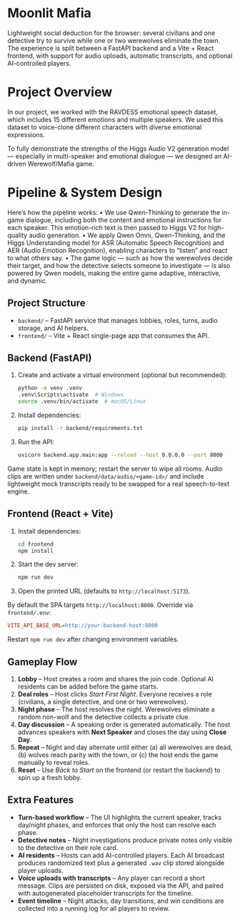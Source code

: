 # Moonlit Mafia

Lightweight social deduction for the browser: several civilians and one detective try to survive while one or two werewolves eliminate the town. The experience is split between a FastAPI backend and a Vite + React frontend, with support for audio uploads, automatic transcripts, and optional AI-controlled players.


# Project Overview

In our project, we worked with the RAVDESS emotional speech dataset, which includes 15 different emotions and multiple speakers. We used this dataset to voice-clone different characters with diverse emotional expressions.

To fully demonstrate the strengths of the Higgs Audio V2 generation model — especially in multi-speaker and emotional dialogue — we designed an AI-driven Werewolf/Mafia game.


# Pipeline & System Design

Here’s how the pipeline works:
    •    We use Qwen-Thinking to generate the in-game dialogue, including both the content and emotional instructions for each speaker. This emotion-rich text is then passed to Higgs V2 for high-quality audio generation.
    •    We apply Qwen Omni, Qwen-Thinking, and the Higgs Understanding model for
ASR (Automatic Speech Recognition) and AER (Audio Emotion Recognition),
enabling characters to “listen” and react to what others say.
    •    The game logic — such as how the werewolves decide their target,
and how the detective selects someone to investigate — is also powered by Qwen models,
making the entire game adaptive, interactive, and dynamic.


## Project Structure

- `backend/` – FastAPI service that manages lobbies, roles, turns, audio storage, and AI helpers.
- `frontend/` – Vite + React single-page app that consumes the API.

## Backend (FastAPI)

1. Create and activate a virtual environment (optional but recommended):
   ```bash
   python -m venv .venv
   .venv\Scripts\activate  # Windows
   source .venv/bin/activate  # macOS/Linux
   ```
2. Install dependencies:
   ```bash
   pip install -r backend/requirements.txt
   ```
3. Run the API:
   ```bash
   uvicorn backend.app.main:app --reload --host 0.0.0.0 --port 8000
   ```

Game state is kept in memory; restart the server to wipe all rooms. Audio clips are written under `backend/data/audio/<game-id>/` and include lightweight mock transcripts ready to be swapped for a real speech-to-text engine.

## Frontend (React + Vite)

1. Install dependencies:
   ```bash
   cd frontend
   npm install
   ```
2. Start the dev server:
   ```bash
   npm run dev
   ```
3. Open the printed URL (defaults to `http://localhost:5173`).

By default the SPA targets `http://localhost:8000`. Override via `frontend/.env`:

```ini
VITE_API_BASE_URL=http://your-backend-host:8000
```

Restart `npm run dev` after changing environment variables.

## Gameplay Flow

1. **Lobby** – Host creates a room and shares the join code. Optional AI residents can be added before the game starts.
2. **Deal roles** – Host clicks _Start First Night_. Everyone receives a role (civilians, a single detective, and one or two werewolves).
3. **Night phase** – The host resolves the night. Werewolves eliminate a random non-wolf and the detective collects a private clue.
4. **Day discussion** – A speaking order is generated automatically. The host advances speakers with **Next Speaker** and closes the day using **Close Day**.
5. **Repeat** – Night and day alternate until either (a) all werewolves are dead, (b) wolves reach parity with the town, or (c) the host ends the game manually to reveal roles.
6. **Reset** – Use _Back to Start_ on the frontend (or restart the backend) to spin up a fresh lobby.

## Extra Features

- **Turn-based workflow** – The UI highlights the current speaker, tracks day/night phases, and enforces that only the host can resolve each phase.
- **Detective notes** – Night investigations produce private notes only visible to the detective on their role card.
- **AI residents** – Hosts can add AI-controlled players. Each AI broadcast produces randomized text plus a generated `.wav` clip stored alongside player uploads.
- **Voice uploads with transcripts** – Any player can record a short message. Clips are persisted on disk, exposed via the API, and paired with autogenerated placeholder transcripts for the timeline.
- **Event timeline** – Night attacks, day transitions, and win conditions are collected into a running log for all players to review.
